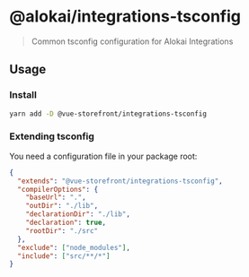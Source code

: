 # @alokai/integrations-tsconfig

> Common tsconfig configuration for Alokai Integrations

## Usage

### Install

```bash
yarn add -D @vue-storefront/integrations-tsconfig
```

### Extending tsconfig

You need a configuration file in your package root:

```json
{
  "extends": "@vue-storefront/integrations-tsconfig",
  "compilerOptions": {
    "baseUrl": ".",
    "outDir": "./lib",
    "declarationDir": "./lib",
    "declaration": true,
    "rootDir": "./src"
  },
  "exclude": ["node_modules"],
  "include": ["src/**/*"]
}
```
